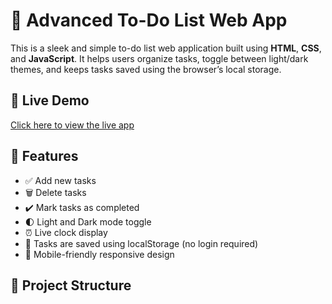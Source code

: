 # 📝 Advanced To-Do List Web App

This is a sleek and simple to-do list web application built using **HTML**, **CSS**, and **JavaScript**. It helps users organize tasks, toggle between light/dark themes, and keeps tasks saved using the browser’s local storage.

## 🔗 Live Demo

[Click here to view the live app](https://vedhanth1805.github.io/To-do-list)

## 🚀 Features

- ✅ Add new tasks
- 🗑️ Delete tasks
- ✔️ Mark tasks as completed
- 🌓 Light and Dark mode toggle
- ⏰ Live clock display
- 💾 Tasks are saved using localStorage (no login required)
- 📱 Mobile-friendly responsive design

## 📂 Project Structure

